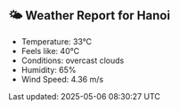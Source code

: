 <!-- WEATHER-START -->
## 🌤 Weather Report for Hanoi

- Temperature: 33°C
- Feels like: 40°C
- Conditions: overcast clouds
- Humidity: 65%
- Wind Speed: 4.36 m/s

Last updated: 2025-05-06 08:30:27 UTC
<!-- WEATHER-END -->

